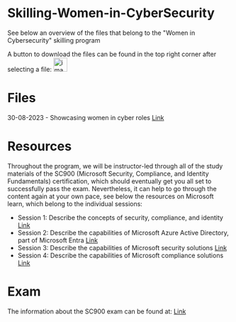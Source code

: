 # Skilling-Women-in-CyberSecurity
See below an overview of the files that belong to the "Women in Cybersecurity" skilling program

A button to download the files can be found in the top right corner after selecting a file: <img width="31" alt="image" src="https://github.com/emilyvanputten/Skilling-Women-in-CyberSecurity/assets/25605117/98d1c9ab-36ae-45ee-9086-12b51feb3961">


# Files
30-08-2023 - Showcasing women in cyber roles [Link](https://github.com/emilyvanputten/Skilling-Women-in-CyberSecurity/blob/main/2023.08-23%20-%20Showcasing%20women%20in%20cyber%20roles.pdf)


# Resources
Throughout the program, we will be instructor-led through all of the study materials of the SC900 (Microsoft Security, Compliance, and Identity Fundamentals) certification, which should eventually get you all set to successfully pass the exam.
Nevertheless, it can help to go through the content again at your own pace, see below the resources on Microsoft learn, which belong to the individual sessions:

- Session 1: Describe the concepts of security, compliance, and identity [Link](https://learn.microsoft.com/en-us/training/paths/describe-concepts-of-security-compliance-identity/)
- Session 2: Describe the capabilities of Microsoft Azure Active Directory, part of Microsoft Entra [Link](https://learn.microsoft.com/en-us/training/paths/describe-capabilities-of-microsoft-identity-access/)
- Session 3: Describe the capabilities of Microsoft security solutions [Link](https://learn.microsoft.com/en-us/training/paths/describe-capabilities-of-microsoft-security-solutions/)
- Session 4: Describe the capabilities of Microsoft compliance solutions [Link](https://learn.microsoft.com/en-us/training/paths/describe-capabilities-of-microsoft-compliance-solutions/)

# Exam
The information about the SC900 exam can be found at: [Link](https://learn.microsoft.com/en-us/certifications/exams/sc-900/)
